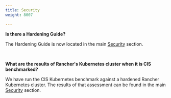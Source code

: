 ```yaml
---
title: Security
weight: 8007

---
```


**Is there a Hardening Guide?**

The Hardening Guide is now located in the main [Security]({{<baseurl>}}/rancher/latest/en/security/) section.

<br>

**What are the results of Rancher's Kubernetes cluster when it is CIS benchmarked?**

We have run the CIS Kubernetes benchmark against a hardened Rancher Kubernetes cluster.  The results of that assessment can be found in the main [Security]({{<baseurl>}}/rancher/latest/en/security/) section.
